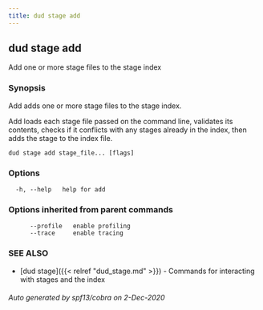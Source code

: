 ```yaml
---
title: dud stage add
---
```

## dud stage add

Add one or more stage files to the stage index

### Synopsis

Add adds one or more stage files to the stage index.

Add loads each stage file passed on the command line, validates its contents,
checks if it conflicts with any stages already in the index, then adds the
stage to the index file.

```
dud stage add stage_file... [flags]
```

### Options

```
  -h, --help   help for add
```

### Options inherited from parent commands

```
      --profile   enable profiling
      --trace     enable tracing
```

### SEE ALSO

* [dud stage]({{< relref "dud_stage.md" >}})	 - Commands for interacting with stages and the index

###### Auto generated by spf13/cobra on 2-Dec-2020
